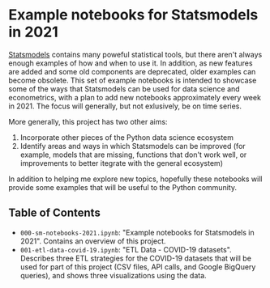 # Example notebooks for Statsmodels in 2021

[Statsmodels](https://www.statsmodels.org/stable/index.html) contains many poweful statistical tools, but there aren't always enough examples of how and when to use it. In addition, as new features are added and some old components are deprecated, older examples can become obsolete. This set of example notebooks is intended to showcase some of the ways that Statsmodels can be used for data science and econometrics, with a plan to add new notebooks approximately every week in 2021. The focus will generally, but not exlusively, be on time series.

More generally, this project has two other aims:

1. Incorporate other pieces of the Python data science ecosystem
2. Identify areas and ways in which Statsmodels can be improved (for example, models that are missing, functions that don't work well, or improvements to better itegrate with the general ecosystem)

In addition to helping me explore new topics, hopefully these notebooks will provide some examples that will be useful to the Python community.

## Table of Contents

- `000-sm-notebooks-2021.ipynb`: "Example notebooks for Statsmodels in 2021". Contains an overview of this project.
- `001-etl-data-covid-19.ipynb`: "ETL Data - COVID-19 datasets". Describes three ETL strategies for the COVID-19 datasets that will be used for part of this project (CSV files, API calls, and Google BigQuery queries), and shows three visualizations using the data.